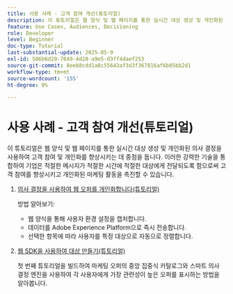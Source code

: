 ```yaml
---
title: 사용 사례 - 고객 참여 개선(튜토리얼)
description: 이 튜토리얼은 웹 양식 및 웹 페이지를 통한 실시간 대상 생성 및 개인화된 의사 결정을 사용하여 고객 참여 및 개인화를 향상시키는 데 중점을 둡니다.
feature: Use Cases, Audiences, Decisioning
role: Developer
level: Beginner
doc-type: Tutorial
last-substantial-update: 2025-05-9
exl-id: 586b6d20-7849-4d20-a9e5-d3ff4daef253
source-git-commit: 8eeb8cdd1a8c55643af3d3f367816af6b85bb2d1
workflow-type: tm+mt
source-wordcount: '155'
ht-degree: 0%

---
```


# 사용 사례 - 고객 참여 개선(튜토리얼)

이 튜토리얼은 웹 양식 및 웹 페이지를 통한 실시간 대상 생성 및 개인화된 의사 결정을 사용하여 고객 참여 및 개인화를 향상시키는 데 중점을 둡니다. 이러한 강력한 기술을 통합하여 기업은 적절한 메시지가 적절한 시간에 적절한 대상에게 전달되도록 함으로써 고객 참여를 향상시키고 개인화된 마케팅 활동을 촉진할 수 있습니다.

1. [의사 결정을 사용하여 웹 오퍼를 개인화합니다(튜토리얼)](https://experienceleague.adobe.com/en/docs/journey-optimizer-learn/use-decisioning-to-personalize-web-offers/introduction)

   방법 알아보기:

   * 웹 양식을 통해 사용자 환경 설정을 캡처합니다.
   * 데이터를 Adobe Experience Platform으로 즉시 전송합니다.
   * 선택한 항목에 따라 사용자를 특정 대상으로 자동으로 정렬합니다.


2. [웹 SDK을 사용하여 대상 만들기(튜토리얼)](https://experienceleague.adobe.com/en/docs/journey-optimizer-learn/create-audiences-using-web-sdk/introduction)

   첫 번째 튜토리얼을 빌드하여 마케팅 오퍼의 중앙 집중식 카탈로그와 스마트 의사 결정 엔진을 사용하여 각 사용자에게 가장 관련성이 높은 오퍼를 표시하는 방법을 알아봅니다.

